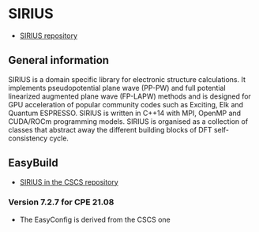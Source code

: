 # SIRIUS

  * [SIRIUS repository](https://github.com/electronic-structure/SIRIUS)

## General information

SIRIUS is a domain specific library for electronic structure calculations. It 
implements pseudopotential plane wave (PP-PW) and full potential linearized 
augmented plane wave (FP-LAPW) methods and is designed for GPU acceleration of
popular community codes such as Exciting, Elk and Quantum ESPRESSO. SIRIUS is
written in C++14 with MPI, OpenMP and CUDA/ROCm programming models. SIRIUS is
organised as a collection of classes that abstract away the different building
blocks of DFT self-consistency cycle.

## EasyBuild

  * [SIRIUS in the CSCS repository](https://github.com/easybuilders/CSCS/tree/master/easybuild/easyconfigs/s/SIRIUS)

### Version 7.2.7 for CPE 21.08

  * The EasyConfig is derived from the CSCS one
